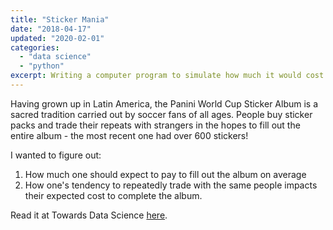 ```yaml
---
title: "Sticker Mania"
date: "2018-04-17"
updated: "2020-02-01"
categories:
  - "data science"
  - "python"
excerpt: Writing a computer program to simulate how much it would cost to fill out the 2018 world cup sticker album.
---
```


Having grown up in Latin America, the Panini World Cup Sticker Album is a sacred tradition carried out by soccer fans of all ages. People buy sticker packs and trade their repeats with strangers in the hopes to fill out the entire album - the most recent one had over 600 stickers!

I wanted to figure out:

1. How much one should expect to pay to fill out the album on average
2. How one's tendency to repeatedly trade with the same people impacts their expected cost to complete the album.

Read it at Towards Data Science [here](https://towardsdatascience.com/expect-to-pay-290-to-fill-out-your-2018-world-cup-sticker-album-689719c982d2).